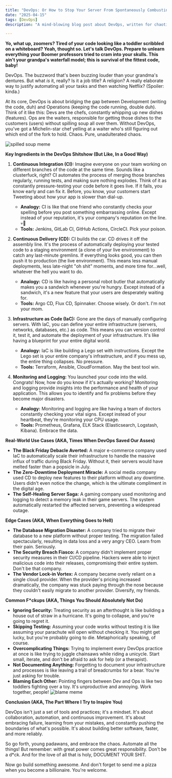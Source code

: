 ```yaml
---
title: "DevOps: Or How to Stop Your Server From Spontaneously Combusting (Probably)"
date: "2025-04-15"
tags: [DevOps]
description: "A mind-blowing blog post about DevOps, written for chaotic Gen Z engineers."

---
```


**Yo, what up, zoomers? Tired of your code looking like a toddler scribbled on a whiteboard? Yeah, thought so. Let's talk DevOps. Prepare to unlearn everything your Boomer professors tried to cram into your skulls. This ain't your grandpa's waterfall model; this is survival of the fittest code, baby!**

DevOps. The buzzword that's been buzzing louder than your grandma's dentures. But what *is* it, really? Is it a job title? A religion? A really elaborate way to justify automating all your tasks and then watching Netflix? (Spoiler: kinda.)

At its core, DevOps is about bridging the gap between Development (writing the code, duh) and Operations (keeping the code running, double duh). Think of it like this: Devs are the chefs, constantly whipping up new dishes (features). Ops are the waiters, responsible for getting those dishes to the customers (users) without spilling soup all over them. Without DevOps, you've got a Michelin-star chef yelling at a waiter who's still figuring out which end of the fork to hold. Chaos. Pure, unadulterated chaos.

![spilled soup meme](https://i.imgflip.com/714z3l.jpg)

**Key Ingredients in the DevOps Shitshow (But Like, In a Good Way)**

1.  **Continuous Integration (CI):** Imagine everyone on your team working on different branches of the code at the same time. Sounds like a clusterfuck, right? CI automates the process of merging those branches regularly, running tests, and making sure nothing explodes. Think of it as constantly pressure-testing your code before it goes live. If it fails, you know early and can fix it. Before, you know, your customers start Tweeting about how your app is slower than dial-up.

    *   **Analogy:** CI is like that one friend who constantly checks your spelling before you post something embarrassing online. Except instead of your reputation, it's your company's reputation on the line. 💀🙏
    *   **Tools:** Jenkins, GitLab CI, GitHub Actions, CircleCI. Pick your poison.

2.  **Continuous Delivery (CD):** CI builds the car. CD drives it off the assembly line. It's the process of automatically deploying your tested code to a staging environment (a clone of your live environment) to catch any last-minute gremlins. If everything looks good, you can then push it to production (the live environment). This means less manual deployments, less late-night "oh shit" moments, and more time for...well, whatever the hell you want to do.
    *   **Analogy:** CD is like having a personal robot butler that automatically makes you a sandwich whenever you're hungry. Except instead of a sandwich, it's a new feature that your users are desperately waiting for.
    *   **Tools:** Argo CD, Flux CD, Spinnaker. Choose wisely. Or don't. I'm not your mom.

3.  **Infrastructure as Code (IaC):** Gone are the days of manually configuring servers. With IaC, you can define your entire infrastructure (servers, networks, databases, etc.) as code. This means you can version control it, test it, and automate the deployment of your infrastructure. It's like having a blueprint for your entire digital world.

    *   **Analogy:** IaC is like building a Lego set with instructions. Except the Lego set is your entire company's infrastructure, and if you mess up, the entire thing collapses. No pressure.
    *   **Tools:** Terraform, Ansible, CloudFormation. May the best tool win.

4.  **Monitoring and Logging:** You launched your code into the wild. Congrats! Now, how do you know if it's actually working? Monitoring and logging provide insights into the performance and health of your application. This allows you to identify and fix problems before they become major disasters.
    *   **Analogy:** Monitoring and logging are like having a team of doctors constantly checking your vital signs. Except instead of your heartbeat, they're monitoring your CPU usage.
    *   **Tools:** Prometheus, Grafana, ELK Stack (Elasticsearch, Logstash, Kibana). Embrace the data.

**Real-World Use Cases (AKA, Times When DevOps Saved Our Asses)**

*   **The Black Friday Debacle Averted:** A major e-commerce company used IaC to automatically scale their infrastructure to handle the massive influx of traffic during Black Friday. Without it, their servers would have melted faster than a popsicle in July.
*   **The Zero-Downtime Deployment Miracle:** A social media company used CD to deploy new features to their platform without any downtime. Users didn't even notice the change, which is the ultimate compliment in the digital age.
*   **The Self-Healing Server Saga:** A gaming company used monitoring and logging to detect a memory leak in their game servers. The system automatically restarted the affected servers, preventing a widespread outage.

**Edge Cases (AKA, When Everything Goes to Hell)**

*   **The Database Migration Disaster:** A company tried to migrate their database to a new platform without proper testing. The migration failed spectacularly, resulting in data loss and a very angry CEO. Learn from their pain. Seriously.
*   **The Security Breach Fiasco:** A company didn't implement proper security measures in their CI/CD pipeline. Hackers were able to inject malicious code into their releases, compromising their entire system. Don't be that company.
*   **The Vendor Lock-in Vortex:** A company became overly reliant on a single cloud provider. When the provider's pricing increased dramatically, the company was stuck paying through the nose because they couldn't easily migrate to another provider. Diversify, my friends.

**Common F\*ckups (AKA, Things You Should Absolutely Not Do)**

*   **Ignoring Security:** Treating security as an afterthought is like building a house out of straw in a hurricane. It's going to collapse, and you're going to regret it.
*   **Skipping Testing:** Assuming your code works without testing it is like assuming your parachute will open without checking it. You might get lucky, but you're probably going to die. Metaphorically speaking, of course.
*   **Overcomplicating Things:** Trying to implement every DevOps practice at once is like trying to juggle chainsaws while riding a unicycle. Start small, iterate, and don't be afraid to ask for help (or a therapist).
*   **Not Documenting Anything:** Forgetting to document your infrastructure and processes is like leaving a trail of breadcrumbs for a bear. You're just asking for trouble.
*   **Blaming Each Other:** Pointing fingers between Dev and Ops is like two toddlers fighting over a toy. It's unproductive and annoying. Work together, people!
    ![blame meme](https://imgflip.com/i/8nvq1s)

**Conclusion (AKA, The Part Where I Try to Inspire You)**

DevOps isn't just a set of tools and practices; it's a mindset. It's about collaboration, automation, and continuous improvement. It's about embracing failure, learning from your mistakes, and constantly pushing the boundaries of what's possible. It's about building better software, faster, and more reliably.

So go forth, young padawans, and embrace the chaos. Automate all the things! But remember: with great power comes great responsibility. Don't be a d\*ck. And for the love of all that is holy, DOCUMENT YOUR SHIT.

Now go build something awesome. And don't forget to send me a pizza when you become a billionaire. You're welcome.
